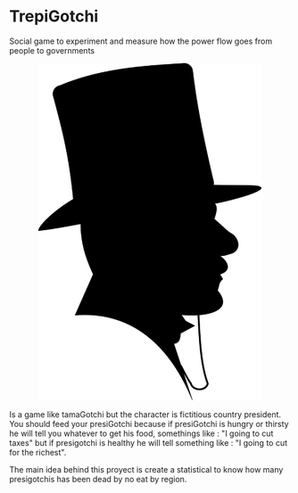 # TrepiGotchi
Social game to experiment and measure how the power flow goes from people to governments
<p align="center"><img src="https://github.com/dokoto/PresiGotchi/blob/master/Staff/Prototypes/Prototype-WebApp-B/assets/images/logo_medium.png" width="400" /></p>


Is a game like tamaGotchi but the character is fictitious country president. You should feed your presiGotchi because if
presiGotchi is hungry or thirsty he will tell you whatever to get his food, somethings
like : "I going to cut taxes" but if presigotchi is healthy he will tell something like : "I going to cut for the richest".

The main idea behind this proyect is create a statistical to know how many presigotchis has been dead by no eat by region.
